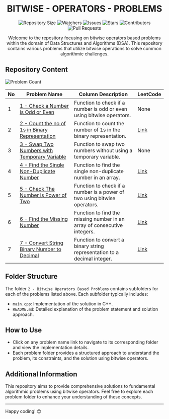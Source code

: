 <h1 align='center'>BITWISE - OPERATORS - PROBLEMS</h1>

<p align='center'>
  <img src="https://img.shields.io/github/repo-size/JawadSher/Data-Structures-Algorithms-Based-Problems" alt="Repository Size">
  <img src="https://img.shields.io/github/watchers/JawadSher/Data-Structures-Algorithms-Based-Problems?style=social" alt="Watchers">
  <img src="https://img.shields.io/github/issues/JawadSher/Data-Structures-Algorithms-Based-Problems" alt="Issues">
  <img src="https://img.shields.io/github/stars/JawadSher/Data-Structures-Algorithms-Based-Problems" alt="Stars">
  <img src="https://img.shields.io/github/contributors/JawadSher/Data-Structures-Algorithms-Based-Problems" alt="Contributors">
  <img src="https://img.shields.io/github/issues-pr/JawadSher/Data-Structures-Algorithms-Based-Problems" alt="Pull Requests">
</p>

<p align='center'>Welcome to the repository focusing on bitwise operators based problems within the domain of Data Structures and Algorithms (DSA). This repository contains various problems that utilize bitwise operations to solve common algorithmic challenges.</p>

## Repository Content
<img src="https://img.shields.io/badge/problems%20count-07-blue" alt="Problem Count"> 

| No | Problem Name | Column Description | LeetCode |
|---|---|---|---|
|1| [1 - Check a Number is Odd or Even](https://github.com/JawadSher/Data-Structures-Algorithms-Based-Problems/tree/main/03%20-%20Bitwise%20Operators%20Based%20Problems/1%20-%20Check%20a%20Number%20is%20Odd%20or%20Even)              | Function to check if a number is odd or even using bitwise operators. | None |
|2| [2 - Count the no of 1s in Binary Representation](https://github.com/JawadSher/Data-Structures-Algorithms-Based-Problems/tree/main/03%20-%20Bitwise%20Operators%20Based%20Problems/2%20-%20Count%20the%20no%20of%201s%20in%20Binary%20Representation) | Function to count the number of 1s in the binary representation.      | [Link](https://leetcode.com/problems/number-of-1-bits/) |
|3| [3 - Swap Two Numbers with Temporary Variable](https://github.com/JawadSher/Data-Structures-Algorithms-Based-Problems/tree/main/03%20-%20Bitwise%20Operators%20Based%20Problems/3%20-%20Swap%20Two%20Numbers%20with%20Temporary%20Variable)   | Function to swap two numbers without using a temporary variable.      | None |
|4| [4 - Find the Single Non-Duplicate Number](https://github.com/JawadSher/Data-Structures-Algorithms-Based-Problems/tree/main/03%20-%20Bitwise%20Operators%20Based%20Problems/4%20-%20Find%20the%20Single%20Non-Duplicate%20Number)       | Function to find the single non-duplicate number in an array.         | [Link](https://leetcode.com/problems/single-number/) |
|5| [5 - Check The Number is Power of Two](https://github.com/JawadSher/Data-Structures-Algorithms-Based-Problems/tree/main/03%20-%20Bitwise%20Operators%20Based%20Problems/5%20-%20Check%20The%20Number%20is%20Power%20of%20Two)           | Function to check if a number is a power of two using bitwise operators. | [Link](https://leetcode.com/problems/power-of-two/) |
|6| [6 - Find the Missing Number](https://github.com/JawadSher/Data-Structures-Algorithms-Based-Problems/tree/main/03%20-%20Bitwise%20Operators%20Based%20Problems/6%20-%20Find%20the%20Missing%20Number)                    | Function to find the missing number in an array of consecutive integers. | [Link](https://leetcode.com/problems/missing-number/) |
|7| [7 - Convert String Binary Number to Decimal](https://github.com/JawadSher/Data-Structures-Algorithms-Based-Problems/tree/main/03%20-%20Bitwise%20Operators%20Based%20Problems/7%20-%20Convert%20String%20Binary%20Number%20to%20Decimal)     | Function to convert a binary string representation to a decimal integer. | [Link](https://leetcode.com/problems/convert-binary-number-in-a-linked-list-to-integer/) |

## Folder Structure

The folder `2 - Bitwise Operators Based Problems` contains subfolders for each of the problems listed above. Each subfolder typically includes:

- `main.cpp`: Implementation of the solution in C++.
- `README.md`: Detailed explanation of the problem statement and solution approach.

## How to Use

- Click on any problem name link to navigate to its corresponding folder and view the implementation details.
- Each problem folder provides a structured approach to understand the problem, its constraints, and the solution using bitwise operators.

## Additional Information

This repository aims to provide comprehensive solutions to fundamental algorithmic problems using bitwise operators. Feel free to explore each problem folder to enhance your understanding of these concepts.

---
Happy coding! 😊

